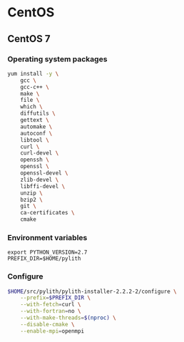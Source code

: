 # CentOS

## CentOS 7

### Operating system packages

```bash
yum install -y \
    gcc \
    gcc-c++ \
    make \
    file \
    which \
    diffutils \
    gettext \
    automake \
    autoconf \
    libtool \
    curl \
    curl-devel \
    openssh \
    openssl \
    openssl-devel \
    zlib-devel \
    libffi-devel \
    unzip \
    bzip2 \
    git \
    ca-certificates \
    cmake
```

### Environment variables

```
export PYTHON_VERSION=2.7
PREFIX_DIR=$HOME/pylith
```

### Configure

```bash
$HOME/src/pylith/pylith-installer-2.2.2-2/configure \
    --prefix=$PREFIX_DIR \
    --with-fetch=curl \
    --with-fortran=no \
    --with-make-threads=$(nproc) \
    --disable-cmake \
    --enable-mpi=openmpi
```


